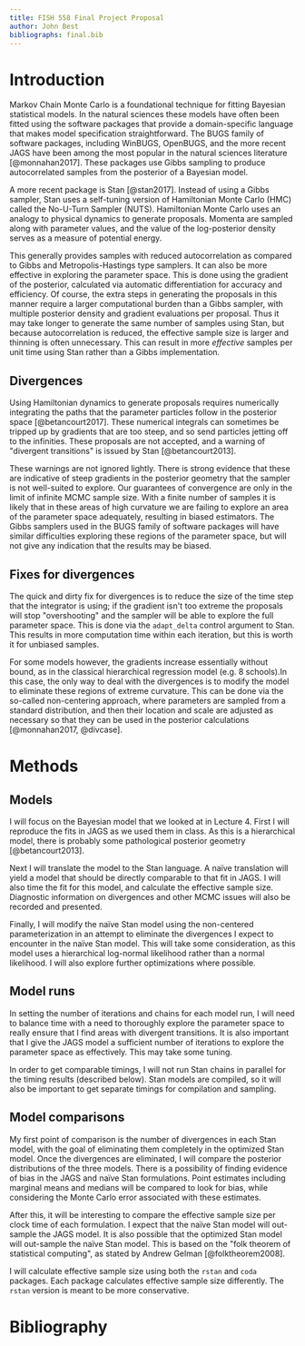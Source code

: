```yaml
---
title: FISH 558 Final Project Proposal
author: John Best
bibliographs: final.bib
---
```


# Introduction

Markov Chain Monte Carlo is a foundational technique for fitting Bayesian statistical models. In the natural sciences these models have often been fitted using the software packages that provide a domain-specific language that makes model specification straightforward. The BUGS family of software packages, including WinBUGS, OpenBUGS, and the more recent JAGS have been among the most popular in the natural sciences literature [@monnahan2017]. These packages use Gibbs sampling to produce autocorrelated samples from the posterior of a Bayesian model.

A more recent package is Stan [@stan2017]. Instead of using a Gibbs sampler, Stan uses a self-tuning version of Hamiltonian Monte Carlo (HMC) called the No-U-Turn Sampler (NUTS). Hamiltonian Monte Carlo uses an analogy to physical dynamics to generate proposals. Momenta are sampled along with parameter values, and the value of the log-posterior density serves as a measure of potential energy.

This generally provides samples with reduced autocorrelation as compared to Gibbs and Metropolis-Hastings type samplers. It can also be more effective in exploring the parameter space. This is done using the gradient of the posterior, calculated via automatic differentiation for accuracy and efficiency. Of course, the extra steps in generating the proposals in this manner require a larger computational burden than a Gibbs sampler, with multiple posterior density and gradient evaluations per proposal. Thus it may take longer to generate the same number of samples using Stan, but because autocorrelation is reduced, the effective sample size is larger and thinning is often unnecessary. This can result in more *effective* samples per unit time using Stan rather than a Gibbs implementation.

## Divergences

Using Hamiltonian dynamics to generate proposals requires numerically integrating the paths that the parameter particles follow in the posterior space [@betancourt2017]. These numerical integrals can sometimes be tripped up by gradients that are too steep, and so send particles jetting off to the infinities. These proposals are not accepted, and a warning of "divergent transitions" is issued by Stan [@betancourt2013].

These warnings are not ignored lightly. There is strong evidence that these are indicative of steep gradients in the posterior geometry that the sampler is not well-suited to explore. Our guarantees of convergence are only in the limit of infinite MCMC sample size. With a finite number of samples it is likely that in these areas of high curvature we are failing to explore an area of the parameter space adequately, resulting in biased estimators. The Gibbs samplers used in the BUGS family of software packages will have similar difficulties exploring these regions of the parameter space, but will not give any indication that the results may be biased.

## Fixes for divergences

The quick and dirty fix for divergences is to reduce the size of the time step that the integrator is using; if the gradient isn't too extreme the proposals will stop "overshooting" and the sampler will be able to explore the full parameter space. This is done via the `adapt_delta` control argument to Stan. This results in more computation time within each iteration, but this is worth it for unbiased samples.

For some models however, the gradients increase essentially without bound, as in the classical hierarchical regression model (e.g. 8 schools).In this case, the only way to deal with the divergences is to modify the model to eliminate these regions of extreme curvature. This can be done via the so-called non-centering approach, where parameters are sampled from a standard distribution, and then their location and scale are adjusted as necessary so that they can be used in the posterior calculations [@monnahan2017, @divcase].


# Methods

## Models

I will focus on the Bayesian model that we looked at in Lecture 4. First I will reproduce the fits in JAGS as we used them in class. As this is a hierarchical model, there is probably some pathological posterior geometry [@betancourt2013].

Next I will translate the model to the Stan language. A naïve translation will yield a model that should be directly comparable to that fit in JAGS. I will also time the fit for this model, and calculate the effective sample size. Diagnostic information on divergences and other MCMC issues will also be recorded and presented.

Finally, I will modify the naïve Stan model using the non-centered parameterization in an attempt to eliminate the divergences I expect to encounter in the naïve Stan model. This will take some consideration, as this model uses a hierarchical log-normal likelihood rather than a normal likelihood. I will also explore further optimizations where possible.

## Model runs

In setting the number of iterations and chains for each model run, I will need to balance time with a need to thoroughly explore the parameter space to really ensure that I find areas with divergent transitions. It is also important that I give the JAGS model a sufficient number of iterations to explore the parameter space as effectively. This may take some tuning.

In order to get comparable timings, I will not run Stan chains in parallel for the timing results (described below). Stan models are compiled, so it will also be important to get separate timings for compilation and sampling.

## Model comparisons

My first point of comparison is the number of divergences in each Stan model, with the goal of eliminating them completely in the optimized Stan model. Once the divergences are eliminated, I will compare the posterior distributions of the three models. There is a possibility of finding evidence of bias in the JAGS and naïve Stan formulations. Point estimates including marginal means and medians will be compared to look for bias, while considering the Monte Carlo error associated with these estimates.

After this, it will be interesting to compare the effective sample size per clock time of each formulation. I expect that the naïve Stan model will out-sample the JAGS model. It is also possible that the optimized Stan model will out-sample the naïve Stan model. This is based on the "folk theorem of statistical computing", as stated by Andrew Gelman [@folktheorem2008].

I will calculate effective sample size using both the `rstan` and `coda` packages. Each package calculates effective sample size differently. The `rstan` version is meant to be more conservative.

# Bibliography

